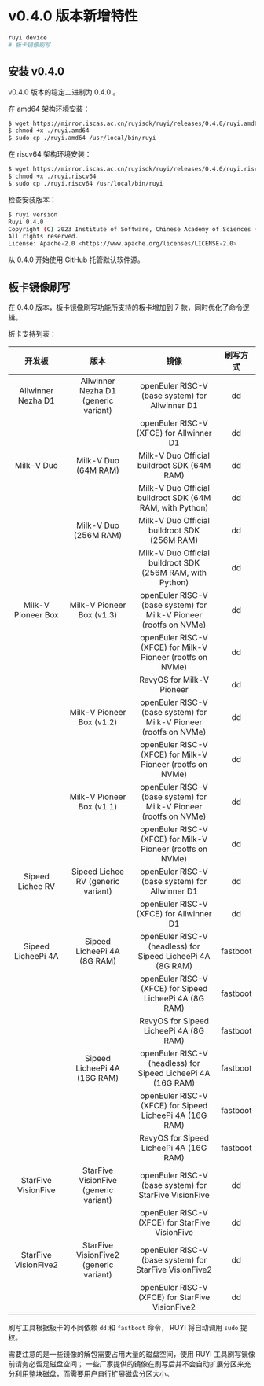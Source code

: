 # v0.4.0 版本新增特性

```bash
ruyi device
# 板卡镜像刷写
```

## 安装 v0.4.0

v0.4.0 版本的稳定二进制为 0.4.0 。

在 amd64 架构环境安装：

```bash
$ wget https://mirror.iscas.ac.cn/ruyisdk/ruyi/releases/0.4.0/ruyi.amd64
$ chmod +x ./ruyi.amd64
$ sudo cp ./ruyi.amd64 /usr/local/bin/ruyi
```

在 riscv64 架构环境安装：

```bash
$ wget https://mirror.iscas.ac.cn/ruyisdk/ruyi/releases/0.4.0/ruyi.riscv64
$ chmod +x ./ruyi.riscv64
$ sudo cp ./ruyi.riscv64 /usr/local/bin/ruyi
```

检查安装版本：

```bash
$ ruyi version
Ruyi 0.4.0
Copyright (C) 2023 Institute of Software, Chinese Academy of Sciences (ISCAS).
All rights reserved.
License: Apache-2.0 <https://www.apache.org/licenses/LICENSE-2.0>
```

从 0.4.0 开始使用 GitHub 托管默认软件源。

## 板卡镜像刷写

在 0.4.0 版本，板卡镜像刷写功能所支持的板卡增加到 7 款，同时优化了命令逻辑。

板卡支持列表：

| 开发板 | 版本 | 镜像 | 刷写方式 |
|:-:|:-:|:-:|:-:|
| Allwinner Nezha D1 | Allwinner Nezha D1 (generic variant) | openEuler RISC-V (base system) for Allwinner D1 | dd |
|  |  | openEuler RISC-V (XFCE) for Allwinner D1 | dd |
| Milk-V Duo | Milk-V Duo (64M RAM) | Milk-V Duo Official buildroot SDK (64M RAM) | dd |
|  |  | Milk-V Duo Official buildroot SDK (64M RAM, with Python) | dd |
|  | Milk-V Duo (256M RAM) | Milk-V Duo Official buildroot SDK (256M RAM) | dd |
|  |  | Milk-V Duo Official buildroot SDK (256M RAM, with Python) | dd |
| Milk-V Pioneer Box | Milk-V Pioneer Box (v1.3) | openEuler RISC-V (base system) for Milk-V Pioneer (rootfs on NVMe) | dd |
|  |  | openEuler RISC-V (XFCE) for Milk-V Pioneer (rootfs on NVMe) | dd |
|  |  | RevyOS for Milk-V Pioneer | dd |
|  | Milk-V Pioneer Box (v1.2) | openEuler RISC-V (base system) for Milk-V Pioneer (rootfs on NVMe) | dd |
|  |  | openEuler RISC-V (XFCE) for Milk-V Pioneer (rootfs on NVMe) | dd |
|  | Milk-V Pioneer Box (v1.1) | openEuler RISC-V (base system) for Milk-V Pioneer (rootfs on NVMe) | dd |
|  |  | openEuler RISC-V (XFCE) for Milk-V Pioneer (rootfs on NVMe) | dd |
| Sipeed Lichee RV | Sipeed Lichee RV (generic variant) | openEuler RISC-V (base system) for Allwinner D1 | dd |
|  |  | openEuler RISC-V (XFCE) for Allwinner D1 | dd |
| Sipeed LicheePi 4A | Sipeed LicheePi 4A (8G RAM) | openEuler RISC-V (headless) for Sipeed LicheePi 4A (8G RAM) | fastboot |
|  |  | openEuler RISC-V (XFCE) for Sipeed LicheePi 4A (8G RAM) | fastboot |
|  |  | RevyOS for Sipeed LicheePi 4A (8G RAM) | fastboot |
|  | Sipeed LicheePi 4A (16G RAM) | openEuler RISC-V (headless) for Sipeed LicheePi 4A (16G RAM) | fastboot |
|  |  | openEuler RISC-V (XFCE) for Sipeed LicheePi 4A (16G RAM) | fastboot |
|  |  | RevyOS for Sipeed LicheePi 4A (16G RAM) | fastboot |
| StarFive VisionFive | StarFive VisionFive (generic variant) | openEuler RISC-V (base system) for StarFive VisionFive | dd |
|  |  | openEuler RISC-V (XFCE) for StarFive VisionFive | dd |
| StarFive VisionFive2 | StarFive VisionFive2 (generic variant) | openEuler RISC-V (base system) for StarFive VisionFive2 | dd |
|  |  | openEuler RISC-V (XFCE) for StarFive VisionFive2 | dd |

刷写工具根据板卡的不同依赖 ``dd`` 和 ``fastboot`` 命令， RUYI 将自动调用 ``sudo`` 提权。

需要注意的是一些镜像的解包需要占用大量的磁盘空间，使用 RUYI 工具刷写镜像前请务必留足磁盘空间；
一些厂家提供的镜像在刷写后并不会自动扩展分区来充分利用整块磁盘，而需要用户自行扩展磁盘分区大小。

